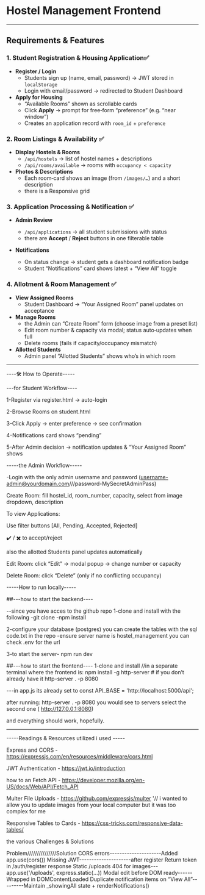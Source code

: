 # Hostel Management Frontend
---

## Requirements & Features

### 1. Student Registration & Housing Application✅
- **Register / Login**  
  - Students sign up (name, email, password) → JWT stored in `localStorage`  
  - Login with email/password → redirected to Student Dashboard  
- **Apply for Housing**  
  - “Available Rooms” shown as scrollable cards  
  - Click **Apply** → prompt for free‐form “preference” (e.g. “near window”)  
  - Creates an application record with `room_id` + `preference`  

### 2. Room Listings & Availability ✅
- **Display Hostels & Rooms**  
  - `/api/hostels` → list of hostel names + descriptions  
  - `/api/rooms/available` → rooms with `occupancy < capacity`  
- **Photos & Descriptions**  
  - Each room‐card shows an image (from `/images/…`) and a short description  
  - there is a Responsive grid   

### 3. Application Processing & Notification ✅
- **Admin Review**  
  - `/api/applications` → all student submissions with status  
  - there are  **Accept** / **Reject** buttons in one filterable table  

- **Notifications**  
  - On status change → student gets a dashboard notification badge  
  - Student “Notifications” card shows latest + “View All” toggle  

### 4. Allotment & Room Management ✅
- **View Assigned Rooms**  
  - Student Dashboard → “Your Assigned Room” panel updates on acceptance  
- **Manage Rooms**  
  - the Admin can “Create Room” form (choose image from a preset list)  
  - Edit room number & capacity via modal; status auto‐updates when full  
  - Delete rooms (fails if capacity/occupancy mismatch)  
- **Allotted Students**  
  - Admin panel “Allotted Students” shows who’s in which room  

-----

----🛠 How to Operate-----

---for Student Workflow----

1-Register via register.html → auto-login

2-Browse Rooms on student.html

3-Click Apply → enter preference → see confirmation

4-Notifications card shows “pending”

5-After Admin decision → notification updates & “Your Assigned Room” shows


-----the Admin Workflow-----

-Login with the only admin username and password (username-admin@yourdomain.com///password-MySecretAdminPass)

Create Room: fill hostel_id, room_number, capacity, select from image dropdown, description

To view Applications:

Use filter buttons [All, Pending, Accepted, Rejected]

✔️ / ✖️ to accept/reject

also the allotted Students panel updates automatically

Edit Room: click “Edit” → modal popup → change number or capacity

Delete Room: click “Delete” (only if no conflicting occupancy)


-----How to run locally-----

##---how to start the backend----

--since you have acces to the github repo
1-clone and install with the following
-git clone <Hostel-management-Backend>
-npm install

2-configure your database (postgres)
you can create the tables with the sql code.txt in the repo
-ensure server name is hostel_management
you can check .env for the url

3-to start the server- npm run dev  


##---how to start the frontend----
1-clone and install //in a separate terminal where the frontend is: 
npm install -g http-server      # if you don’t already have it
http-server . -p 8080

---in app.js its already set to
const API_BASE = 'http://localhost:5000/api';

after running: http-server . -p 8080 you would see to servers select the second one 
( http://127.0.0.1:8080)

and everything should work, hopefully.

---------------------------



-----Readings & Resources utilized i used  -----

Express and CORS -  https://expressjs.com/en/resources/middleware/cors.html

JWT Authentication - https://jwt.io/introduction

how to an Fetch API - https://developer.mozilla.org/en-US/docs/Web/API/Fetch_API

Multer File Uploads - https://github.com/expressjs/multer '// i wanted to allow you to update images from your local computer but it was too complex for me 

Responsive Tables to Cards - https://css-tricks.com/responsive-data-tables/




the various Challenges & Solutions

Problem///////////////Solution
CORS errors---------------------Added app.use(cors())
Missing JWT---------------------after register Return token in /auth/register response
Static /uploads 404 for images---app.use('/uploads', express.static(...))
Modal edit before DOM ready------Wrapped in DOMContentLoaded
Duplicate notification items on “View All”---------Maintain _showingAll state + renderNotifications()

